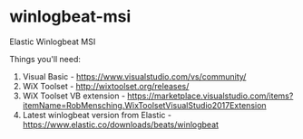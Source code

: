 # winlogbeat-msi
Elastic Winlogbeat MSI

Things you'll need:

1. Visual Basic - https://www.visualstudio.com/vs/community/
2. WiX Toolset - http://wixtoolset.org/releases/
3. WiX Toolset VB extension - https://marketplace.visualstudio.com/items?itemName=RobMensching.WixToolsetVisualStudio2017Extension
4. Latest winlogbeat version from Elastic - https://www.elastic.co/downloads/beats/winlogbeat
